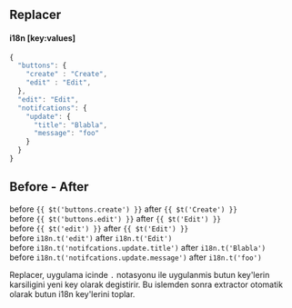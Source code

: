 ## Replacer

#### i18n [key:values]

```javascript
{
  "buttons": {
    "create" : "Create",
    "edit" : "Edit",
  },
  "edit": "Edit",
  "notifcations": {
    "update": {
      "title": "Blabla",
      "message": "foo"
    }
  }
}
```

## Before - After

before `{{ $t('buttons.create') }}` after `{{ $t('Create') }}`  
before `{{ $t('buttons.edit') }}` after `{{ $t('Edit') }}`   
before `{{ $t('edit') }}` after `{{ $t('Edit') }}`   
before `i18n.t('edit')` after `i18n.t('Edit')`   
before `i18n.t('notifcations.update.title')` after `i18n.t('Blabla')`   
before `i18n.t('notifcations.update.message')` after `i18n.t('foo')`   


Replacer, uygulama icinde `.` notasyonu ile uygulanmis butun key'lerin karsiligini yeni key olarak degistirir. Bu islemden sonra extractor otomatik olarak butun i18n key'lerini toplar.